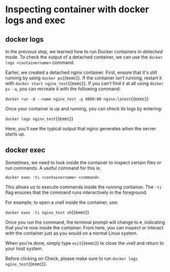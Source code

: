 # Inspecting container with docker logs and exec

## docker logs

In the previous step, we learned how to run Docker containers in *detached* mode. To check the output of a detached container, we can use the `docker logs <containername>` command.

Earlier, we created a detached nginx container. First, ensure that it's still running by using `docker ps`{{exec}}. If the container isn’t running, restart it with `docker start nginx_test`{{exec}}. If you can’t find it at all using `docker ps -a`, you can recreate it with the following command:

`docker run -d --name nginx_test -p 8000:80 nginx:latest`{{exec}}

Once your container is up and running, you can check its logs by entering:

`docker logs nginx_test`{{exec}}

Here, you’ll see the typical output that nginx generates when the server starts up.

## docker exec

Sometimes, we need to look inside the container to inspect certain files or run commands. A useful command for this is:

`docker exec -ti <containername> <command>`

This allows us to execute commands inside the running container. The `-ti` flag ensures that the command runs interactively in the foreground.

For example, to open a `sh`ell inside the container, use:

`docker exec -ti nginx_test sh`{{exec}}

Once you run the command, the terminal prompt will change to `#`, indicating that you're now inside the container. From here, you can inspect or interact with the container just as you would on a normal Linux system.

When you're done, simply type `exit`{{exec}} to close the `sh`ell and return to your host system.

Before clicking on Check, please make sure to run `docker logs nginx_test`{{exec}}.

